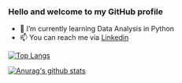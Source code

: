 ### Hello and welcome to my GitHub profile

- 🌱 I’m currently learning Data Analysis in Python
- 📫 You can reach me via [Linkedin](https://www.linkedin.com/in/ephraïm-amezian-249bb61a4/ "My Linkedin profile")

[![Top Langs](https://github-readme-stats.vercel.app/api/top-langs/?username=ephraim-amz)](https://github.com/ephraim-amz/github-readme-stats)

[![Anurag's github stats](https://github-readme-stats.vercel.app/api?username=ephraim-amz)](https://github.com/ephraim-amz/github-readme-stats)
